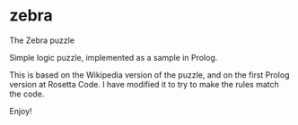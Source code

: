 # zebra
The Zebra puzzle

Simple logic puzzle, implemented as a sample in Prolog.

This is based on the Wikipedia version of the puzzle, and on the first Prolog version at Rosetta Code. I have modified it to try to make the rules match the code.

Enjoy!
